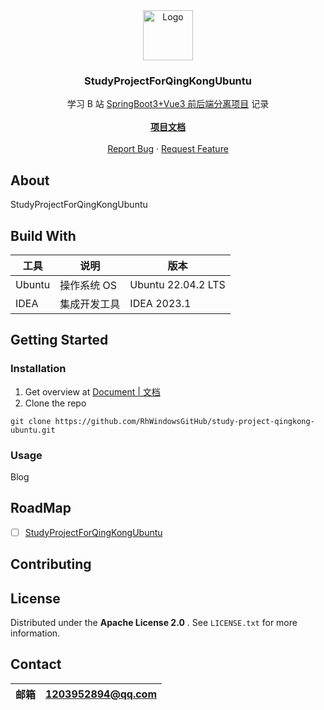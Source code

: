 <div align="center">
  <a href="https://gitee.com/cola0223/SpringBootAdmin">
    <img src="https://cola-picgo-1311841992.cos.ap-beijing.myqcloud.com/SpringBootAdmin.svg" alt="Logo" width="80" height="80">
  </a>
</div>
<h3 align="center">StudyProjectForQingKongUbuntu</h3>

  <p align="center">
    学习 B 站 <a href="https://www.bilibili.com/video/BV1rT411W7QM?p=5&vd_source=9071a50b607525e6db8ba7b49bc960f5">SpringBoot3+Vue3 前后端分离项目</a> 记录
    <br />
    <br/>
    <a href="https://github.com/RhWindowsGitHub/study-project-qingkong-ubuntu"><strong>项目文档</strong></a>
    <br />
    <br />
    <a href="https://github.com/RhWindowsGitHub/study-project-qingkong-ubuntu/issues">Report Bug</a>
    ·
    <a href="https://github.com/RhWindowsGitHub/study-project-qingkong-ubuntu/issues">Request Feature</a>
  </p>

## About

StudyProjectForQingKongUbuntu

## Build With

| 工具     | 说明      | 版本                 |
|--------|---------|--------------------|
| Ubuntu | 操作系统 OS | Ubuntu 22.04.2 LTS |
 |  IDEA|  集成开发工具 | IDEA 2023.1|

## Getting Started

### Installation

1. Get overview at [Document | 文档](https://github.com/RhWindowsGitHub/study-project-qingkong-ubuntu)
2. Clone the repo

```shell
git clone https://github.com/RhWindowsGitHub/study-project-qingkong-ubuntu.git
```

### Usage

Blog

## RoadMap

- [ ] [StudyProjectForQingKongUbuntu](https://github.com/RhWindowsGitHub/study-project-qingkong-ubuntu)

## Contributing

## License

Distributed under the  **Apache License 2.0** . See `LICENSE.txt` for more information.

## Contact

| 邮箱  | 1203952894@qq.com |
|-----|-------------------|

